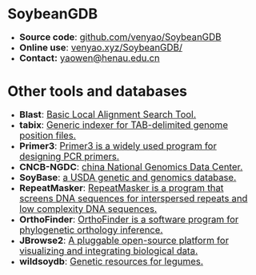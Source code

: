 

# SoybeanGDB
- <font size=4>**Source code**: <a href="https://github.com/venyao/SoybeanGDB" target="_blank">github.com/venyao/SoybeanGDB</a></font> 
- <font size=4>**Online use**: <a href="https://venyao.xyz/SoybeanGDB/" target="_blank">venyao.xyz/SoybeanGDB/</a></font> 
- <font size=4>**Contact:** [yaowen@henau.edu.cn](mailto:yaowen@henau.edu.cn)</font>

# Other tools and databases
- <font size=4>**Blast**: <a href="https://blast.ncbi.nlm.nih.gov/Blast.cgi?CMD=Web&PAGE_TYPE=BlastHome" target="_blank">Basic Local Alignment Search Tool.</a></font>  
- <font size=4>**tabix**: <a href="http://www.htslib.org/doc/tabix.html" target="_blank">Generic indexer for TAB-delimited genome position files.</a></font>  
- <font size=4>**Primer3**: <a href="https://primer3.org/" target="_blank">Primer3 is a widely used program for designing PCR primers.</a></font>  
- <font size=4>**CNCB-NGDC**: <a href="https://bigd.big.ac.cn/" target="_blank">china National Genomics Data Center.</a></font>  
- <font size=4>**SoyBase**: <a href="https://www.soybase.org/" target="_blank">a USDA genetic and genomics database.</a></font>  
- <font size=4>**RepeatMasker**: <a href="https://www.repeatmasker.org/" target="_blank">RepeatMasker is a program that screens DNA sequences for interspersed repeats and low complexity DNA sequences.</a></font>  
- <font size=4>**OrthoFinder**: <a href="https://davidemms.github.io/" target="_blank">OrthoFinder is a software program for phylogenetic orthology inference.</a></font>  
- <font size=4>**JBrowse2**: <a href="https://jbrowse.org/jb2/" target="_blank">A pluggable open-source platform for visualizing and integrating biological data.</a></font>  
- <font size=4>**wildsoydb**: <a href="http://www.wildsoydb.org" target="_blank">Genetic resources for legumes.</a></font>

